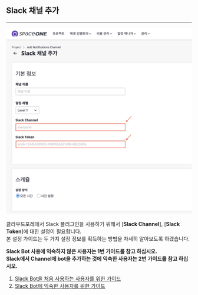 ## Slack 채널 추가

---

![slack-channel-addition(h2)-1](./GUIDE-img/slack-channel-addition(h2)-1.png)

클라우드포레에서 Slack 플러그인을 사용하기 위해서 [**Slack Channel**], [**Slack Token**]에 대한 설정이 필요합니다.  
본 설정 가이드는 두 가지 설정 정보를 획득하는 방법을 자세히 알아보도록 하겠습니다.

**Slack Bot 사용에 익숙하지 않은 사용자는 1번 가이드를 참고 하십시오.**  
**Slack에서 Channel에 bot을 추가하는 것에 익숙한 사용자는 2번 가이드를 참고 하십시오.**

1. [Slack Bot을 처음 사용하는 사용자를 위한 가이드](./beginner-guide.md)
2. [Slack Bot에 익숙한 사용자를 위한 가이드](./experienced-guide.md)